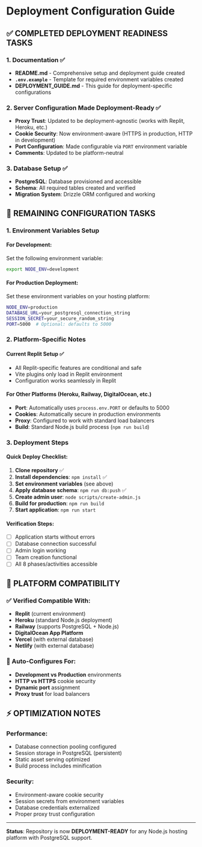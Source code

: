 # Deployment Configuration Guide

## ✅ COMPLETED DEPLOYMENT READINESS TASKS

### 1. Documentation ✅
- **README.md** - Comprehensive setup and deployment guide created
- **`.env.example`** - Template for required environment variables created
- **DEPLOYMENT_GUIDE.md** - This guide for deployment-specific configurations

### 2. Server Configuration Made Deployment-Ready ✅
- **Proxy Trust**: Updated to be deployment-agnostic (works with Replit, Heroku, etc.)
- **Cookie Security**: Now environment-aware (HTTPS in production, HTTP in development)
- **Port Configuration**: Made configurable via `PORT` environment variable
- **Comments**: Updated to be platform-neutral

### 3. Database Setup ✅
- **PostgreSQL**: Database provisioned and accessible
- **Schema**: All required tables created and verified
- **Migration System**: Drizzle ORM configured and working

## 🔧 REMAINING CONFIGURATION TASKS

### 1. Environment Variables Setup

#### For Development:
Set the following environment variable:
```bash
export NODE_ENV=development
```

#### For Production Deployment:
Set these environment variables on your hosting platform:
```bash
NODE_ENV=production
DATABASE_URL=your_postgresql_connection_string
SESSION_SECRET=your_secure_random_string
PORT=5000  # Optional: defaults to 5000
```

### 2. Platform-Specific Notes

#### Current Replit Setup ✅
- All Replit-specific features are conditional and safe
- Vite plugins only load in Replit environment
- Configuration works seamlessly in Replit

#### For Other Platforms (Heroku, Railway, DigitalOcean, etc.)
- **Port**: Automatically uses `process.env.PORT` or defaults to 5000
- **Cookies**: Automatically secure in production environments
- **Proxy**: Configured to work with standard load balancers
- **Build**: Standard Node.js build process (`npm run build`)

### 3. Deployment Steps

#### Quick Deploy Checklist:
1. **Clone repository** ✅
2. **Install dependencies**: `npm install` ✅
3. **Set environment variables** (see above)
4. **Apply database schema**: `npm run db:push` ✅
5. **Create admin user**: `node scripts/create-admin.js`
6. **Build for production**: `npm run build`
7. **Start application**: `npm run start`

#### Verification Steps:
- [ ] Application starts without errors
- [ ] Database connection successful
- [ ] Admin login working
- [ ] Team creation functional
- [ ] All 8 phases/activities accessible

## 🚀 PLATFORM COMPATIBILITY

### ✅ Verified Compatible With:
- **Replit** (current environment)
- **Heroku** (standard Node.js deployment)
- **Railway** (supports PostgreSQL + Node.js)
- **DigitalOcean App Platform**
- **Vercel** (with external database)
- **Netlify** (with external database)

### 🔄 Auto-Configures For:
- **Development vs Production** environments
- **HTTP vs HTTPS** cookie security
- **Dynamic port** assignment
- **Proxy trust** for load balancers

## ⚡ OPTIMIZATION NOTES

### Performance:
- Database connection pooling configured
- Session storage in PostgreSQL (persistent)
- Static asset serving optimized
- Build process includes minification

### Security:
- Environment-aware cookie security
- Session secrets from environment variables
- Database credentials externalized
- Proper proxy trust configuration

---

**Status**: Repository is now **DEPLOYMENT-READY** for any Node.js hosting platform with PostgreSQL support.